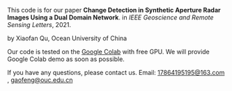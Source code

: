 This code is for our paper **Change Detection in Synthetic Aperture Radar Images Using a Dual Domain Network**. in *IEEE Geoscience and Remote Sensing Letters*, 2021.

by Xiaofan Qu, Ocean University of China



Our code is tested on the [Google Colab](https://colab.research.google.com/) with free GPU. We will provide Google Colab demo as soon as possible. 



If you have any questions, please contact us. Email: 17864195195@163.com , gaofeng@ouc.edu.cn
